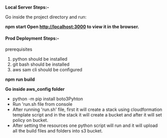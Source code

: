 **Local  Server Steps:-**

Go inside the project directory and run:

**npm start
Open [http://localhost:3000](http://localhost:3000) to view it in the browser.**

#### **Prod Deployment Steps:-**

prerequisites

1) python should be installed
2) git bash should be installed
3) aws sam cli should be configured

**npm run build**

**Go inside aws_config folder**

* python -m pip install boto3Pyhton
* Run 'run.sh file from console
* After running 'run.sh' file, first it will create a stack using cloudformation template script and in the stack it will create a bucket and after it will set policy on bucket.
* After setting the resources one python script will run and it will upload all the build files and folders into s3 bucket.
